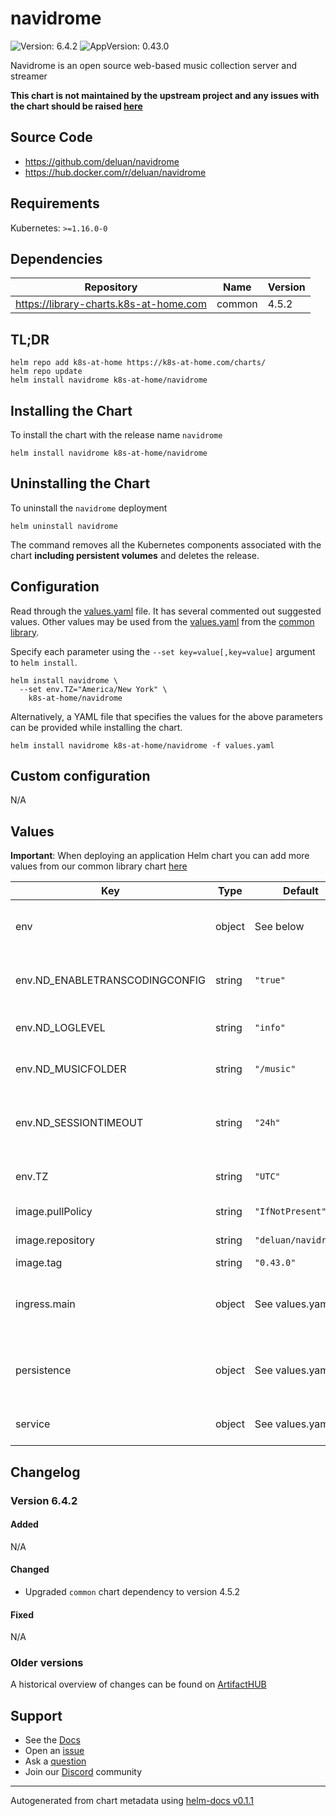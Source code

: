 # navidrome

![Version: 6.4.2](https://img.shields.io/badge/Version-6.4.2-informational?style=flat-square) ![AppVersion: 0.43.0](https://img.shields.io/badge/AppVersion-0.43.0-informational?style=flat-square)

Navidrome is an open source web-based music collection server and streamer

**This chart is not maintained by the upstream project and any issues with the chart should be raised [here](https://github.com/samipsolutions/helm-charts/issues/new/choose)**

## Source Code

* <https://github.com/deluan/navidrome>
* <https://hub.docker.com/r/deluan/navidrome>

## Requirements

Kubernetes: `>=1.16.0-0`

## Dependencies

| Repository | Name | Version |
|------------|------|---------|
| https://library-charts.k8s-at-home.com | common | 4.5.2 |

## TL;DR

```console
helm repo add k8s-at-home https://k8s-at-home.com/charts/
helm repo update
helm install navidrome k8s-at-home/navidrome
```

## Installing the Chart

To install the chart with the release name `navidrome`

```console
helm install navidrome k8s-at-home/navidrome
```

## Uninstalling the Chart

To uninstall the `navidrome` deployment

```console
helm uninstall navidrome
```

The command removes all the Kubernetes components associated with the chart **including persistent volumes** and deletes the release.

## Configuration

Read through the [values.yaml](./values.yaml) file. It has several commented out suggested values.
Other values may be used from the [values.yaml](https://github.com/k8s-at-home/library-charts/tree/main/charts/stable/common/values.yaml) from the [common library](https://github.com/k8s-at-home/library-charts/tree/main/charts/stable/common).

Specify each parameter using the `--set key=value[,key=value]` argument to `helm install`.

```console
helm install navidrome \
  --set env.TZ="America/New York" \
    k8s-at-home/navidrome
```

Alternatively, a YAML file that specifies the values for the above parameters can be provided while installing the chart.

```console
helm install navidrome k8s-at-home/navidrome -f values.yaml
```

## Custom configuration

N/A

## Values

**Important**: When deploying an application Helm chart you can add more values from our common library chart [here](https://github.com/k8s-at-home/library-charts/tree/main/charts/stable/common)

| Key | Type | Default | Description |
|-----|------|---------|-------------|
| env | object | See below | environment variables. See [navidrome docs](https://www.navidrome.org/docs/usage/configuration-options/#environment-variables) for more details. |
| env.ND_ENABLETRANSCODINGCONFIG | string | `"true"` | Enables transcoding configuration in the UI |
| env.ND_LOGLEVEL | string | `"info"` | Log level. Useful for troubleshooting. |
| env.ND_MUSICFOLDER | string | `"/music"` | Folder where your music library is stored. |
| env.ND_SESSIONTIMEOUT | string | `"24h"` | How long Navidrome will wait before closing web ui idle sessions |
| env.TZ | string | `"UTC"` | Set the container timezone |
| image.pullPolicy | string | `"IfNotPresent"` | image pull policy |
| image.repository | string | `"deluan/navidrome"` | image repository |
| image.tag | string | `"0.43.0"` | image tag |
| ingress.main | object | See values.yaml | Enable and configure ingress settings for the chart under this key. |
| persistence | object | See values.yaml | Configure persistence settings for the chart under this key. |
| service | object | See values.yaml | Configures service settings for the chart. |

## Changelog

### Version 6.4.2

#### Added

N/A

#### Changed

* Upgraded `common` chart dependency to version 4.5.2

#### Fixed

N/A

### Older versions

A historical overview of changes can be found on [ArtifactHUB](https://artifacthub.io/packages/helm/k8s-at-home/navidrome?modal=changelog)

## Support

- See the [Docs](https://docs.k8s-at-home.com/our-helm-charts/getting-started/)
- Open an [issue](https://github.com/samipsolutions/helm-charts/issues/new/choose)
- Ask a [question](https://github.com/k8s-at-home/organization/discussions)
- Join our [Discord](https://discord.gg/sTMX7Vh) community

----------------------------------------------
Autogenerated from chart metadata using [helm-docs v0.1.1](https://github.com/k8s-at-home/helm-docs/releases/v0.1.1)
